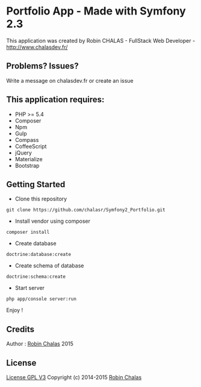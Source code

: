 Portfolio App - Made with Symfony 2.3
================

This application was created by Robin CHALAS - FullStack Web Developer -  http://www.chalasdev.fr/

Problems? Issues?
--------------

Write a message on chalasdev.fr or create an issue

This application requires:
-------------

- PHP >= 5.4
- Composer
- Npm
- Gulp
- Compass
- CoffeeScript
- jQuery
- Materialize
- Bootstrap

Getting Started
---------------

 - Clone this repository

 ``` git clone https://github.com/chalasr/Symfony2_Portfolio.git ```

 - Install vendor using composer

 ``` composer install ```

 - Create database

 ``` doctrine:database:create ```

 - Create schema of database

 ``` doctrine:schema:create ```

 - Start server

 ``` php app/console server:run ```

Enjoy !

Credits
-------

Author : [Robin Chalas](http://www.chalasdev.fr/) 2015

License
-------

[License GPL V3](http://opensource.org/licenses/GPL-3.0)
Copyright (c) 2014-2015 [Robin Chalas](http://www.chaladev.fr/)
